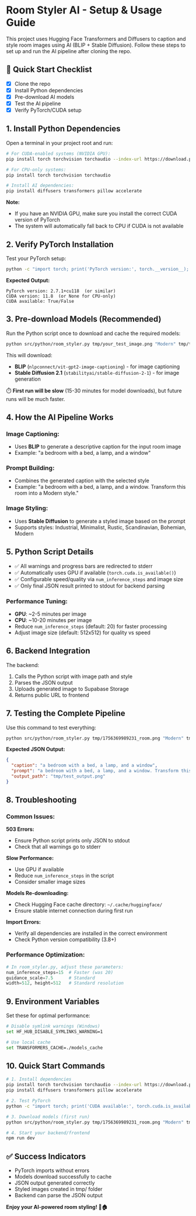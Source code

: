 # Room Styler AI - Setup & Usage Guide

This project uses Hugging Face Transformers and Diffusers to caption and style room images using AI (BLIP + Stable Diffusion).
Follow these steps to set up and run the AI pipeline after cloning the repo.

## 🚀 Quick Start Checklist

- [x] Clone the repo
- [x] Install Python dependencies
- [x] Pre-download AI models
- [x] Test the AI pipeline
- [x] Verify PyTorch/CUDA setup

## 1. Install Python Dependencies

Open a terminal in your project root and run:

```bash
# For CUDA-enabled systems (NVIDIA GPU):
pip install torch torchvision torchaudio --index-url https://download.pytorch.org/whl/cu118

# For CPU-only systems:
pip install torch torchvision torchaudio

# Install AI dependencies:
pip install diffusers transformers pillow accelerate
```

**Note:**

- If you have an NVIDIA GPU, make sure you install the correct CUDA version of PyTorch
- The system will automatically fall back to CPU if CUDA is not available

## 2. Verify PyTorch Installation

Test your PyTorch setup:

```bash
python -c "import torch; print('PyTorch version:', torch.__version__); print('CUDA version:', torch.version.cuda); print('CUDA available:', torch.cuda.is_available())"
```

**Expected Output:**

```
PyTorch version: 2.7.1+cu118  (or similar)
CUDA version: 11.8  (or None for CPU-only)
CUDA available: True/False
```

## 3. Pre-download Models (Recommended)

Run the Python script once to download and cache the required models:

```bash
python src/python/room_styler.py tmp/your_test_image.png "Modern" tmp/test_styled.png
```

This will download:

- **BLIP** (`nlpconnect/vit-gpt2-image-captioning`) - for image captioning
- **Stable Diffusion 2.1** (`stabilityai/stable-diffusion-2-1`) - for image generation

⏱️ **First run will be slow** (15-30 minutes for model downloads), but future runs will be much faster.

## 4. How the AI Pipeline Works

### Image Captioning:

- Uses **BLIP** to generate a descriptive caption for the input room image
- Example: "a bedroom with a bed, a lamp, and a window"

### Prompt Building:

- Combines the generated caption with the selected style
- Example: "a bedroom with a bed, a lamp, and a window. Transform this room into a Modern style."

### Image Styling:

- Uses **Stable Diffusion** to generate a styled image based on the prompt
- Supports styles: Industrial, Minimalist, Rustic, Scandinavian, Bohemian, Modern

## 5. Python Script Details

- ✅ All warnings and progress bars are redirected to stderr
- ✅ Automatically uses GPU if available (`torch.cuda.is_available()`)
- ✅ Configurable speed/quality via `num_inference_steps` and image size
- ✅ Only final JSON result printed to stdout for backend parsing

### Performance Tuning:

- **GPU**: ~2-5 minutes per image
- **CPU**: ~10-20 minutes per image
- Reduce `num_inference_steps` (default: 20) for faster processing
- Adjust image size (default: 512x512) for quality vs speed

## 6. Backend Integration

The backend:

1. Calls the Python script with image path and style
2. Parses the JSON output
3. Uploads generated image to Supabase Storage
4. Returns public URL to frontend

## 7. Testing the Complete Pipeline

Use this command to test everything:

```bash
python src/python/room_styler.py tmp/1756369989231_room.png "Modern" tmp/test_output.png
```

**Expected JSON Output:**

```json
{
  "caption": "a bedroom with a bed, a lamp, and a window",
  "prompt": "a bedroom with a bed, a lamp, and a window. Transform this room into a Modern style.",
  "output_path": "tmp/test_output.png"
}
```

## 8. Troubleshooting

### Common Issues:

**503 Errors:**

- Ensure Python script prints only JSON to stdout
- Check that all warnings go to stderr

**Slow Performance:**

- Use GPU if available
- Reduce `num_inference_steps` in the script
- Consider smaller image sizes

**Models Re-downloading:**

- Check Hugging Face cache directory: `~/.cache/huggingface/`
- Ensure stable internet connection during first run

**Import Errors:**

- Verify all dependencies are installed in the correct environment
- Check Python version compatibility (3.8+)

### Performance Optimization:

```python
# In room_styler.py, adjust these parameters:
num_inference_steps=15  # Faster (was 20)
guidance_scale=7.5      # Standard
width=512, height=512   # Standard resolution
```

## 9. Environment Variables

Set these for optimal performance:

```bash
# Disable symlink warnings (Windows)
set HF_HUB_DISABLE_SYMLINKS_WARNING=1

# Use local cache
set TRANSFORMERS_CACHE=./models_cache
```

## 10. Quick Start Commands

```bash
# 1. Install dependencies
pip install torch torchvision torchaudio --index-url https://download.pytorch.org/whl/cu118
pip install diffusers transformers pillow accelerate

# 2. Test PyTorch
python -c "import torch; print('CUDA available:', torch.cuda.is_available())"

# 3. Download models (first run)
python src/python/room_styler.py tmp/1756369989231_room.png "Modern" tmp/test.png

# 4. Start your backend/frontend
npm run dev
```

## ✅ Success Indicators

- PyTorch imports without errors
- Models download successfully to cache
- JSON output generated correctly
- Styled images created in tmp/ folder
- Backend can parse the JSON output

**Enjoy your AI-powered room styling! 🎨🏠**
